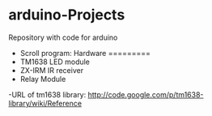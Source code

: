 arduino-Projects
================

Repository with code for arduino

- Scroll program:
Hardware
=========
- TM1638 LED module 
- ZX-IRM IR receiver
- Relay Module

-URL of tm1638 library: http://code.google.com/p/tm1638-library/wiki/Reference
